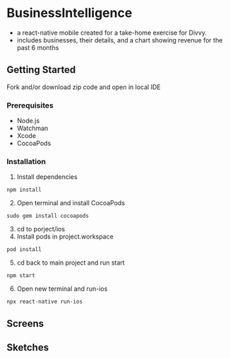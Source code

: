 # BusinessIntelligence

- a react-native mobile created for a take-home exercise for Divvy.
- includes businesses, their details, and a chart showing revenue for the past 6 months

## Getting Started

Fork and/or download zip code and open in local IDE

### Prerequisites

- Node.js
- Watchman
- Xcode
- CocoaPods

### Installation

1. Install dependencies
  ```
  npm install
  ```
2. Open terminal and install CocoaPods
  ```
  sudo gem install cocoapods
  ```
3. cd to porject/ios
4. Install pods in project.workspace
  ```
  pod install
  ```
5. cd back to main project and run start
  ```
  npm start
  ```
6. Open new terminal and run-ios
  ```
  npx react-native run-ios
  ```


## Screens


## Sketches



